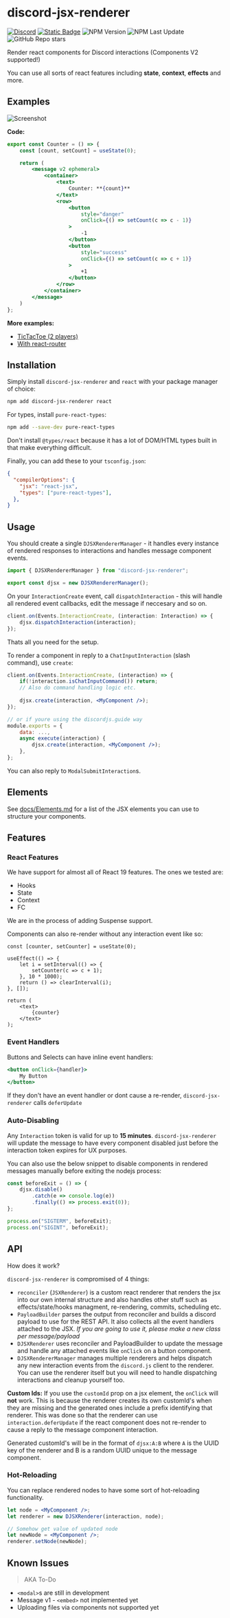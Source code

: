 # discord-jsx-renderer

[![Discord](https://img.shields.io/discord/1197520507617153064?logo=discord)](https://deniz.blue/discord-invite?id=1197520507617153064)
[![Static Badge](https://img.shields.io/badge/view_on-github-blue?logo=github)](https://github.com/deniz-blue/discordjsx)
![NPM Version](https://img.shields.io/npm/v/discord-jsx-renderer)
![NPM Last Update](https://img.shields.io/npm/last-update/discord-jsx-renderer)
![GitHub Repo stars](https://img.shields.io/github/stars/deniz-blue/discordjsx)

Render react components for Discord interactions (Components V2 supported!)

You can use all sorts of react features including **state**, **context**, **effects** and more.

## Examples

![Screenshot](./example/screenshot.png)

**Code:**

```jsx
export const Counter = () => {
    const [count, setCount] = useState(0);

    return (
        <message v2 ephemeral>
            <container>
                <text>
                    Counter: **{count}**
                </text>
                <row>
                    <button
                        style="danger"
                        onClick={() => setCount(c => c - 1)}
                    >
                        -1
                    </button>
                    <button
                        style="success"
                        onClick={() => setCount(c => c + 1)}
                    >
                        +1
                    </button>
                </row>
            </container>
        </message>
    )
};
```

**More examples:**
- [TicTacToe (2 players)](https://github.com/deniz-blue/games-bot/blob/c3ce8f573ecdf194d45839fc3303cc8331beec0a/src/games/TicTacToe.tsx)
- [With react-router](https://github.com/deniz-blue/games-bot/blob/c3ce8f573ecdf194d45839fc3303cc8331beec0a/src/experiments/ReactRouterExperiment.tsx)

## Installation

Simply install `discord-jsx-renderer` and `react` with your package manager of choice:

```sh
npm add discord-jsx-renderer react
```

For types, install `pure-react-types`:

```sh
npm add --save-dev pure-react-types
```

Don't install `@types/react` because it has a lot of DOM/HTML types built in that make everything difficult.

Finally, you can add these to your `tsconfig.json`:

```json
{
  "compilerOptions": {
    "jsx": "react-jsx",
    "types": ["pure-react-types"],
  },
}
```

## Usage

You should create a single `DJSXRendererManager` - it handles every instance of rendered responses to interactions and handles message component events.

```ts
import { DJSXRendererManager } from "discord-jsx-renderer";

export const djsx = new DJSXRendererManager();
```

On your `InteractionCreate` event, call `dispatchInteraction` - this will handle all rendered event callbacks, edit the message if neccesary and so on.

```ts
client.on(Events.InteractionCreate, (interaction: Interaction) => {
    djsx.dispatchInteraction(interaction);
});
```

Thats all you need for the setup.

To render a component in reply to a `ChatInputInteraction` (slash command), use `create`:

```jsx
client.on(Events.InteractionCreate, (interaction) => {
    if(!interaction.isChatInputCommand()) return;
    // Also do command handling logic etc.
    
    djsx.create(interaction, <MyComponent />);
});
```

```jsx
// or if youre using the discordjs.guide way
module.exports = {
    data: ...,
    async execute(interaction) {
        djsx.create(interaction, <MyComponent />);
    },
};
```

You can also reply to `ModalSubmitInteraction`s.

## Elements

See [docs/Elements.md](./docs/Elements.md) for a list of the JSX elements you can use to structure your components.

## Features

### React Features

We have support for almost all of React 19 features. The ones we tested are:
- Hooks
- State
- Context
- FC

We are in the process of adding Suspense support.

Components can also re-render without any interaction event like so:

```tsx
const [counter, setCounter] = useState(0);

useEffect(() => {
    let i = setInterval(() => {
        setCounter(c => c + 1);
    }, 10 * 1000);
    return () => clearInterval(i);
}, []);

return (
    <text>
        {counter}
    </text>
);
```

### Event Handlers

Buttons and Selects can have inline event handlers:

```jsx
<button onClick={handler}>
    My Button
</button>
```

If they don't have an event handler or dont cause a re-render, `discord-jsx-renderer` calls `deferUpdate`

### Auto-Disabling

Any `Interaction` token is valid for up to **15 minutes**. `discord-jsx-renderer` will update the message to have every component disabled just before the interaction token expires for UX purposes.

You can also use the below snippet to disable components in rendered messages manually before exiting the nodejs process:

```js
const beforeExit = () => {
    djsx.disable()
        .catch(e => console.log(e))
        .finally(() => process.exit(0));
};

process.on("SIGTERM", beforeExit);
process.on("SIGINT", beforeExit);
```

## API

How does it work?

`discord-jsx-renderer` is compromised of 4 things:
- `reconciler` (`JSXRenderer`) is a custom react renderer that renders the jsx into our own internal structure and also handles other stuff such as effects/state/hooks managment, re-rendering, commits, scheduling etc.
- `PayloadBuilder` parses the output from reconciler and builds a discord payload to use for the REST API. It also collects all the event handlers attached to the JSX. *If you are going to use it, please make a new class per message/payload*
- `DJSXRenderer` uses reconciler and PayloadBuilder to update the message and handle any attached events like `onClick` on a button component.
- `DJSXRendererManager` manages multiple renderers and helps dispatch any new interaction events from the `discord.js` client to the renderer. You can use the renderer itself but you will need to handle dispatching interactions and cleanup yourself too.

**Custom Ids:** If you use the `customId` prop on a jsx element, the `onClick` will **not** work. This is because the renderer creates its own customId's when they are missing and the generated ones include a prefix identifying that renderer. This was done so that the renderer can use `interaction.deferUpdate` if the react component does not re-render to cause a reply to the message component interaction.

Generated customId's will be in the format of `djsx:A:B` where `A` is the UUID key of the renderer and B is a random UUID unique to the message component.

### Hot-Reloading

You can replace rendered nodes to have some sort of hot-reloading functionality.

```jsx
let node = <MyComponent />;
let renderer = new DJSXRenderer(interaction, node);

// Somehow get value of updated node
let newNode = <MyComponent />;
renderer.setNode(newNode);
```

## Known Issues

> AKA To-Do

- `<modal>`s are still in development
- Message v1 - `<embed>` not implemented yet
- Uploading files via components not supported yet
